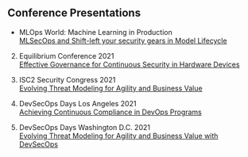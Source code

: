 ## Conference Presentations

* MLOps World: Machine Learning in Production\
[MLSecOps and Shift-left your security gears in Model Lifecycle](https://www.youtube.com/watch?v=zWJdvjJIO2w&list=PLlcxuf1qTrwCUs2DIeVjaxZ_FgvwuGOJb&index=18&t=188s)

2. Equilibrium Conference 2021\
[Effective Governance for Continuous Security in Hardware Devices](https://resources.securitycompass.com/equilibrium/effective-governance-for-continuous-security-in-hardware-devices)

3. ISC2 Security Congress 2021\
[Evolving Threat Modeling for Agility and Business Value](https://events.isc2.org/isc/sessions/1107/view)

4. DevSecOps Days Los Angeles 2021\
[Achieving Continuous Compliance in DevOps Programs](https://www.youtube.com/watch?v=JXwclr0P1X8)

5. DevSecOps Days Washington D.C. 2021\
[Evolving Threat Modeling for Agility and Business Value with DevSecOps](https://www.youtube.com/watch?v=litL9R1F6iI)
